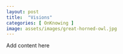 ```yaml
---
layout: post
title:  "Visions"
categories: [ OnKnowing ]
image: assets/images/great-horned-owl.jpg
---
```

Add content here